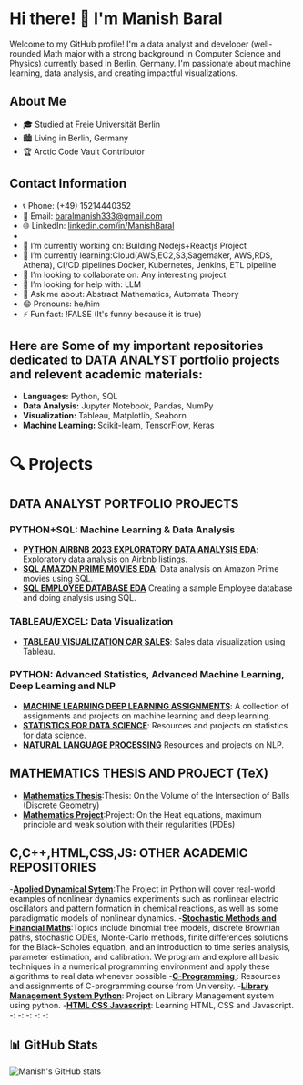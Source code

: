 
# Hi there! 👋 I'm Manish Baral

Welcome to my GitHub profile! I'm a data analyst and  developer (well-rounded Math major with a strong background in Computer Science and Physics) currently based in Berlin, Germany. I'm passionate about machine learning, data analysis, and creating impactful visualizations.

## About Me

- 🎓 Studied at Freie Universität Berlin
- 🏙️ Living in Berlin, Germany
- 🏆 Arctic Code Vault Contributor

## Contact Information

- 📞 Phone: (+49) 15214440352
- 📧 Email: baralmanish333@gmail.com
- 🌐 LinkedIn: [linkedin.com/in/ManishBaral](https://www.linkedin.com/in/manish-baral-402324134/)
- 
- 🔭 I’m currently working on: Building Nodejs+Reactjs Project
- 🌱 I’m currently learning:Cloud(AWS,EC2,S3,Sagemaker, AWS,RDS, Athena), CI/CD pipelines Docker, Kubernetes, Jenkins, ETL pipeline
- 👯 I’m looking to collaborate on: Any interesting project
- 🤔 I’m looking for help with: LLM
- 💬 Ask me about: Abstract Mathematics, Automata Theory
- 😄 Pronouns: he/him
- ⚡ Fun fact: !FALSE (It's funny because it is true)

## Here are Some of my important repositories dedicated to DATA ANALYST portfolio projects and relevent academic materials:


- **Languages:** Python, SQL
- **Data Analysis:** Jupyter Notebook, Pandas, NumPy
- **Visualization:** Tableau, Matplotlib, Seaborn
- **Machine Learning:** Scikit-learn, TensorFlow, Keras

# 🔍 Projects
## DATA ANALYST PORTFOLIO PROJECTS 
### PYTHON+SQL: Machine Learning & Data Analysis
- **[PYTHON AIRBNB 2023 EXPLORATORY DATA ANALYSIS EDA](https://github.com/ManishBaral1/PYTHON-AIRBNB-2023-EXPLORATORY-DATA-ANALYSIS-EDA-)**: Exploratory data analysis on Airbnb listings.
- **[SQL AMAZON PRIME MOVIES EDA](https://github.com/ManishBaral1/SQL-AMAZON-PRIME-MOVIES-EDA)**: Data analysis on Amazon Prime movies using SQL.
- **[SQL EMPLOYEE DATABASE EDA](https://github.com/ManishBaral1/SQL-EMPLOYEE-DATABASE-EDA)** Creating a sample Employee database and doing analysis using SQL.

### TABLEAU/EXCEL: Data Visualization
- **[TABLEAU VISUALIZATION CAR SALES](https://github.com/ManishBaral1/TABLEAU-VISUALIZATION-SALES-)**: Sales data visualization using Tableau.

### PYTHON: Advanced Statistics, Advanced Machine Learning, Deep Learning and NLP
- **[MACHINE LEARNING DEEP LEARNING ASSIGNMENTS](https://github.com/ManishBaral1/MACHINE-LEARNING-DEEP-LEARNING-ASSIGNMENTS-)**: A collection of assignments and projects on machine learning and deep learning.
- **[STATISTICS FOR DATA SCIENCE](https://github.com/ManishBaral1/STATISTICS-FOR-DATA-SCIENCE)**: Resources and projects on statistics for data science.
- **[NATURAL LANGUAGE PROCESSING](https://github.com/ManishBaral1/NATURAL-LANGUAGE-PROCESSING)** Resources and projects on NLP.

## MATHEMATICS THESIS AND PROJECT (TeX)
- **[Mathematics Thesis](https://github.com/ManishBaral1/Thesis-Mathematics)**:Thesis: On the Volume of the Intersection of Balls (Discrete Geometry)
- **[Mathematics Project](https://github.com/ManishBaral1/Project-Mathematics)**:Project: On the Heat equations, maximum principle and weak solution with their regularities (PDEs)

## C,C++,HTML,CSS,JS: OTHER ACADEMIC REPOSITORIES
-**[Applied Dynamical Sytem](https://github.com/ManishBaral1/Applied-Dynamical-System)**:The Project in Python will cover real-world examples of nonlinear dynamics experiments such as nonlinear electric   oscillators and pattern formation in chemical reactions, as well as some paradigmatic models of nonlinear dynamics.
-**[Stochastic Methods and Financial Maths](https://github.com/ManishBaral1/Stochastic-Methods-and-Financial-Math)**:Topics include binomial tree models, discrete Brownian paths, stochastic ODEs, Monte-Carlo methods, finite differences solutions for the Black-Scholes equation, and an introduction to time series analysis, parameter estimation, and calibration. We program and explore all basic techniques in a numerical programming environment and apply these algorithms to real data whenever possible
-**[C-Programming ](https://github.com/ManishBaral1/C-Programming-1)**: Resources and assignments of C-programming course from University.
-**[Library Management System Python](https://github.com/ManishBaral1/LIBRARY-MANAGEMENT-SYSTEM-PYTHON-)**: Project on Library Management system using python.
-**[HTML CSS Javascript](https://github.com/ManishBaral1/HTML-CSS-JAVASCRIPT)**: Learning HTML, CSS and Javascript.
-**[]()**:
-**[]()**:
-**[]()**:
-**[]()**:
-**[]()**:


## 📊 GitHub Stats

![Manish's GitHub stats](https://github-readme-stats.vercel.app/api?username=ManishBaral1&show_icons=true&theme=radical)
